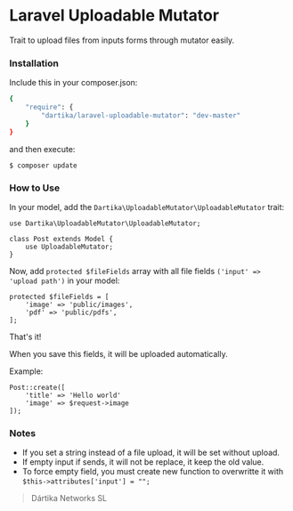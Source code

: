 # Laravel Uploadable Mutator

Trait to upload files from inputs forms through mutator easily.

### Installation

Include this in your composer.json:
```sh
{
    "require": {
        "dartika/laravel-uploadable-mutator": "dev-master"
    }
}
```

and then execute:

```
$ composer update
```

### How to Use

In your model, add the `Dartika\UploadableMutator\UploadableMutator` trait:
```
use Dartika\UploadableMutator\UploadableMutator;

class Post extends Model {
    use UploadableMutator;
}
```

Now, add `protected $fileFields` array with all file fields `('input' => 'upload path')` in your model:

```
protected $fileFields = [
    'image' => 'public/images',
    'pdf' => 'public/pdfs',
];
```

That's it!

When you save this fields, it will be uploaded automatically.

Example:

```
Post::create([
    'title' => 'Hello world'
    'image' => $request->image
]);
```

### Notes

- If you set a string instead of a file upload, it will be set without upload.
- If empty input if sends, it will not be replace, it keep the old value.
- To force empty field, you must create new function to overwritte it with `$this->attributes['input'] = "";`

> Dártika Networks SL